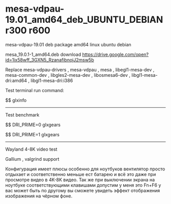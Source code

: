 # mesa-vdpau-19.01_amd64_deb_UBUNTU_DEBIAN r300 r600
mesa-vdpau-19.01 deb package amd64 linux ubuntu debian

mesa_19.0.1-1_amd64.deb download https://drive.google.com/open?id=1ix58wff_3GXN5_RzanafibnojJ2msw5b

Replace mesa-vdpau-drivers , mesa-vdpau , mesa , libegl1-mesa-dev , mesa-common-dev , libgles2-mesa-dev , libosmesa6-dev , libgl1-mesa-dri:amd64 , libgl1-mesa-dri:i386

Test terminal run command:

$$ glxinfo
_________________________________________________________________________

Test benchmark 

$$ DRI_PRIME=0 glxgears

$$ DRI_PRIME=1 glxgears

_________________________________________________________________________

Wayland 4-8K video test

Gallium , valgrind support

Конфигурация имеет плюсы особенно для ноутбуков вентилятор просто отдыхает и соответственно меньше ест батарею и всё это даже при просмотре видео в 4K-8K видео. Так же при выключении экрана на ноутбуке соответствующими клавишами допустим у меня это Fn+F6 у вас может быть по другому вы сможете увидеть эффект отображения изображения на чёрном фоне.
